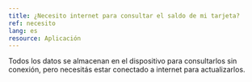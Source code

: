```yaml
---
title: ¿Necesito internet para consultar el saldo de mi tarjeta?
ref: necesito
lang: es
resource: Aplicación
---
```


Todos los datos se almacenan en el dispositivo para consultarlos sin conexión, pero necesitás estar conectado a internet para actualizarlos.
